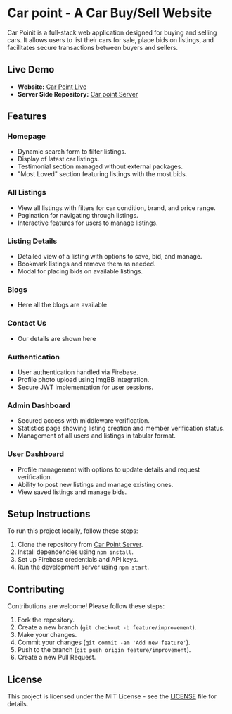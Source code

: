 # Car point - A Car Buy/Sell Website


Car Poinit is a full-stack web application designed for buying and selling cars. It allows users to list their cars for sale, place bids on listings, and facilitates secure transactions between buyers and sellers.

## Live Demo

- **Website:** [Car Point Live](https://car-point-8c5e4.web.app/)
- **Server Side Repository:** [Car point Server](https://github.com/jakariamasum/Car-point-server)
  

## Features

### Homepage

- Dynamic search form to filter listings.
- Display of latest car listings.
- Testimonial section managed without external packages.
- "Most Loved" section featuring listings with the most bids.

### All Listings

- View all listings with filters for car condition, brand, and price range.
- Pagination for navigating through listings.
- Interactive features for users to manage listings.

### Listing Details

- Detailed view of a listing with options to save, bid, and manage.
- Bookmark listings and remove them as needed.
- Modal for placing bids on available listings.

### Blogs
- Here all the blogs are available

### Contact Us
- Our details are shown here
### Authentication

- User authentication handled via Firebase.
- Profile photo upload using ImgBB integration.
- Secure JWT implementation for user sessions.

### Admin Dashboard

- Secured access with middleware verification.
- Statistics page showing listing creation and member verification status.
- Management of all users and listings in tabular format.

### User Dashboard

- Profile management with options to update details and request verification.
- Ability to post new listings and manage existing ones.
- View saved listings and manage bids.

## Setup Instructions

To run this project locally, follow these steps:

1. Clone the repository from [Car Point Server](https://github.com/jakariamasum/Car-point-client).
2. Install dependencies using `npm install`.
3. Set up Firebase credentials and API keys.
4. Run the development server using `npm start`.

## Contributing

Contributions are welcome! Please follow these steps:

1. Fork the repository.
2. Create a new branch (`git checkout -b feature/improvement`).
3. Make your changes.
4. Commit your changes (`git commit -am 'Add new feature'`).
5. Push to the branch (`git push origin feature/improvement`).
6. Create a new Pull Request.

## License

This project is licensed under the MIT License - see the [LICENSE](LICENSE) file for details.
